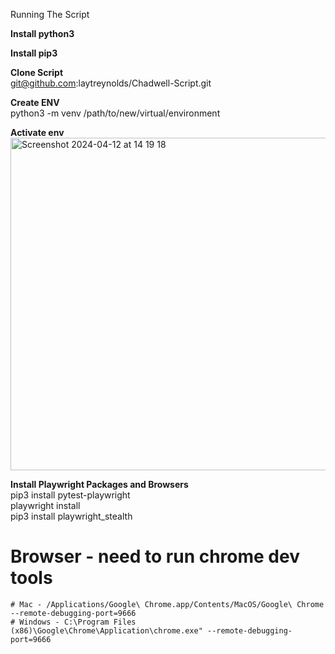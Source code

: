 Running The Script

**Install python3**

**Install pip3**


**Clone Script**<br>
git@github.com:laytreynolds/Chadwell-Script.git


**Create ENV**<br>
python3 -m venv /path/to/new/virtual/environment


**Activate env**<br>
<img width="532" alt="Screenshot 2024-04-12 at 14 19 18" src="https://github.com/laytreynolds/Chadwell-Script/assets/79116038/abf49edc-b183-4c72-88ca-793be3ce11c8">

**Install Playwright Packages and Browsers**<br>
pip3 install pytest-playwright<br>
playwright install<br>
pip3 install playwright_stealth

 # Browser - need to run chrome dev tools
    # Mac - /Applications/Google\ Chrome.app/Contents/MacOS/Google\ Chrome --remote-debugging-port=9666
    # Windows - C:\Program Files (x86)\Google\Chrome\Application\chrome.exe" --remote-debugging-port=9666



